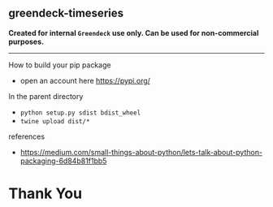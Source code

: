 greendeck-timeseries
---
**Created for internal ```Greendeck``` use only. Can be used for non-commercial purposes.**




---
How to build your pip package

* open an account here https://pypi.org/

In the parent directory
* ```python setup.py sdist bdist_wheel```
* ```twine upload dist/*```

references
* https://medium.com/small-things-about-python/lets-talk-about-python-packaging-6d84b81f1bb5

# Thank You
